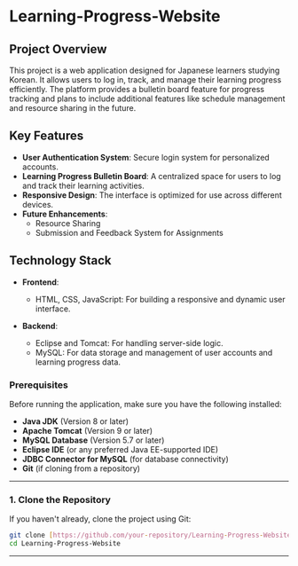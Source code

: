 # Learning-Progress-Website
## Project Overview

This project is a web application designed for Japanese learners studying Korean. It allows users to log in, track, and manage their learning progress efficiently. The platform provides a bulletin board feature for progress tracking and plans to include additional features like schedule management and resource sharing in the future.

## Key Features

- **User Authentication System**: Secure login system for personalized accounts.
- **Learning Progress Bulletin Board**: A centralized space for users to log and track their learning activities.
- **Responsive Design**: The interface is optimized for use across different devices.
- **Future Enhancements**:
  - Resource Sharing
  - Submission and Feedback System for Assignments
 
## Technology Stack

- **Frontend**: 
  - HTML, CSS, JavaScript: For building a responsive and dynamic user interface.
  
- **Backend**:
  - Eclipse and Tomcat: For handling server-side logic.
  - MySQL: For data storage and management of user accounts and learning progress data.

### **Prerequisites**
Before running the application, make sure you have the following installed:

- **Java JDK** (Version 8 or later)
- **Apache Tomcat** (Version 9 or later)
- **MySQL Database** (Version 5.7 or later)
- **Eclipse IDE** (or any preferred Java EE-supported IDE)
- **JDBC Connector for MySQL** (for database connectivity)
- **Git** (if cloning from a repository)

---
### **1. Clone the Repository**
If you haven't already, clone the project using Git:
```sh
git clone [https://github.com/your-repository/Learning-Progress-Website.git](https://github.com/zzunge/Learning-Progress-Website.git)
cd Learning-Progress-Website
```

---
